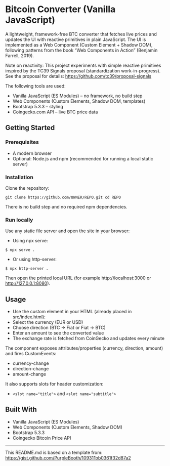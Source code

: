 # Bitcoin Converter (Vanilla JavaScript)

A lightweight, framework-free BTC converter that fetches live prices and updates the UI with reactive primitives in plain JavaScript. The UI is implemented as a Web Component (Custom Element + Shadow DOM), following patterns from the book “Web Components in Action” (Benjamin Farrell, 2019).

Note on reactivity: This project experiments with simple reactive primitives inspired by the TC39 Signals proposal (standardization 
work-in-progress). See the proposal for details: https://github.com/tc39/proposal-signals

The following tools are used:

* Vanilla JavaScript (ES Modules) – no framework, no build step
* Web Components (Custom Elements, Shadow DOM, templates)
* Bootstrap 5.3.3 – styling
* Coingecko.com API – live BTC price data

## Getting Started

### Prerequisites

- A modern browser
- Optional: Node.js and npm (recommended for running a local static server)

### Installation

Clone the repository:
```
git clone https://github.com/OWNER/REPO.git cd REPO
``` 

There is no build step and no required npm dependencies.

### Run locally

Use any static file server and open the site in your browser:

- Using npx serve:
```
$ npx serve .
``` 
- Or using http-server:
```
$ npx http-server .
``` 

Then open the printed local URL (for example http://localhost:3000 or http://127.0.0.1:8080).

## Usage

- Use the <btc-converter> custom element in your HTML (already placed in src/index.html):
  <btc-converter currency="eur" direction="btc-to-fiat" amount="1"></btc-converter>
- Select the currency (EUR or USD)
- Choose direction (BTC → Fiat or Fiat → BTC)
- Enter an amount to see the converted value
- The exchange rate is fetched from CoinGecko and updates every minute

The component exposes attributes/properties (currency, direction, amount) and fires CustomEvents:
- currency-change
- direction-change
- amount-change

It also supports slots for header customization:
- `<slot name="title">` and `<slot name="subtitle">`

## Built With

* Vanilla JavaScript (ES Modules)
* Web Components (Custom Elements, Shadow DOM)
* Bootstrap 5.3.3
* Coingecko Bitcoin Price API

---

This README.md is based on a template from:
https://gist.github.com/PurpleBooth/109311bb0361f32d87a2

